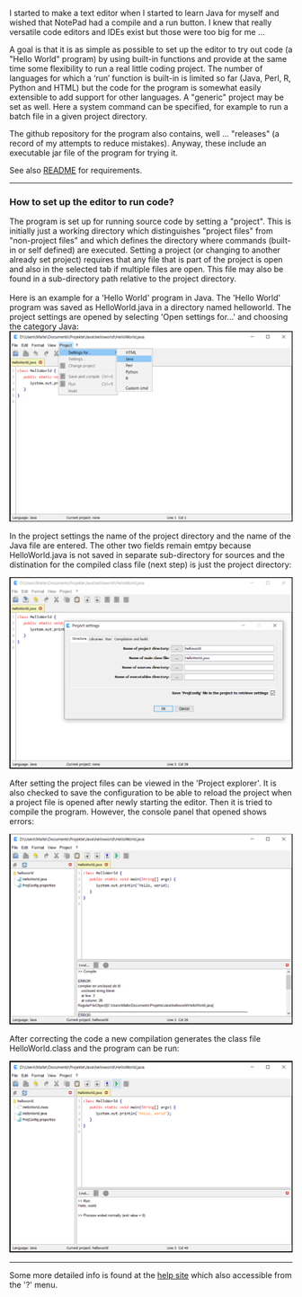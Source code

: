I started to make a text editor when I started to learn Java for myself and wished that NotePad
had a compile and a run button. I knew that really versatile code editors and IDEs exist but
those were too big for me …

A goal is that it is as simple as possible to set up the editor to try out code (a "Hello
World" program) by using built-in functions and provide at the same time some flexibility to run
a real little coding project. The number of languages for which a ‘run’ function is built-in
is limited so far (Java, Perl, R, Python and HTML) but the code for the program is somewhat
easily extensible to add support for other languages. A "generic" project may be set as well.
Here a system command can be specified, for example to run a batch file in a given project
directory.

The github repository for the program also contains, well ... "releases" (a record of my
attempts to reduce mistakes). Anyway, these include an executable jar file of the program
for trying it.

See also <a href="https://github.com/Eadgyth/Programming-Editor/blob/master/README.md">
README</a> for requirements.

<hr>
<h3>How to set up the editor to run code?</h3>
The program is set up for running source code by setting a "project". This is initially
just a working directory which distinguishes "project files" from "non-project files" and
which defines the directory where commands (built-in or self defined) are executed. Setting
a project (or changing to another already set project) requires that any file that is
part of the project is open and also in the selected tab if multiple files are open. This
file may also be found in a sub-directory path relative to the project directory.
<br><br>
Here is an example for a 'Hello World' program in Java. The 'Hello World' program was saved as
HelloWorld.java in a directory named helloworld. The project settings are opened by selecting
'Open settings for...' and choosing the category Java:

<img src="images/opensettings.png" width="600"/>


In the project settings the name of the project directory and the name of the Java file are
entered. The other two fields remain emtpy because HelloWorld.java is not saved in separate
sub-directory for sources and the distination for the compiled class file (next step) is
just the project directory:

<img src="images/projectsettings.png" width="600"/>


After setting the project files can be viewed in the 'Project explorer'. It is also checked
to save the configuration to be able to reload the project when a project file is opened after
newly starting the editor. Then it is tried to compile the program. However, the console panel
that opened shows errors:

<img src="images/compile.png" width="600"/>


After correcting the code a new compilation generates the class file HelloWorld.class and the
program can be run:

<img src="images/run.png" width="600"/>

<hr>
Some more detailed info is found at the
<a href="https://eadgyth.github.io/Programming-Editor/help/help.html">help site</a> which also
accessible from the '?' menu.

